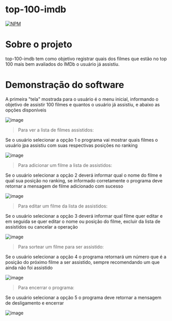 # top-100-imdb
[![NPM](https://img.shields.io/npm/l/react)](https://github.com/PedroRSilveira/top-100-imdb/blob/main/LICENSE)
# Sobre o projeto

top-100-imdb tem como objetivo registrar quais dos filmes que estão no top 100 mais bem avaliados do IMDb o usuário já assistiu.

# Demonstração do software

A primeira "tela" mostrada para o usuário é o menu inicial, informando o objetivo de assistir 100 filmes e quantos o usuário já assistiu, e abaixo as opções disponíveis

![image](https://github.com/PedroRSilveira/top-100-imdb/assets/120536516/cc4e2857-3d53-4107-847c-694099c01ee5)

> Para ver a lista de filmes assistidos:

Se o usuário selecionar a opção 1 o programa vai mostrar quais filmes o usuário jpa assistiu com suas respectivas posições no ranking

![image](https://github.com/PedroRSilveira/top-100-imdb/assets/120536516/3372423c-a856-471c-8eb3-531527190d7a)

> Para adicionar um filme a lista de assistidos:

Se o usuário selecionar a opção 2 deverá informar qual o nome do filme e qual sua posição no ranking, se informado corretamente o programa deve retornar a mensagem de filme adicionado com sucesso

![image](https://github.com/PedroRSilveira/top-100-imdb/assets/120536516/d3d133e6-e1a4-4497-9831-24c7d13bce56)

> Para editar um filme da lista de assistidos:

Se o usuário selecionar a opção 3 deverá informar qual filme quer editar e em seguida se quer editar o nome ou posição do filme, excluir da lista de assistidos ou cancelar a operação

![image](https://github.com/PedroRSilveira/top-100-imdb/assets/120536516/bdacb4c3-20bc-4fc8-af6f-97e8439d47f6)

> Para sortear um filme para ser assistido:

Se o usuário selecionar a opção 4 o programa retornará um número que é a posição do próximo filme a ser assistido, sempre recomendando um que ainda não foi assistido

![image](https://github.com/PedroRSilveira/top-100-imdb/assets/120536516/8c1cfc95-e474-4958-9122-714cdf53c40f)

> Para encerrar o programa:

Se o usuário selecionar a opção 5 o programa deve retornar a mensagem de desligamento e encerrar

![image](https://github.com/PedroRSilveira/top-100-imdb/assets/120536516/fd268ed2-b8bd-4237-8836-b23f89c49f1a)
